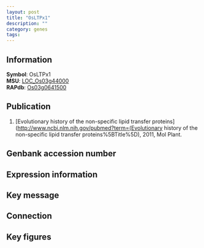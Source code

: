 ```yaml
---
layout: post
title: "OsLTPx1"
description: ""
category: genes
tags: 
---
```


## Information
__Symbol__: OsLTPx1  
__MSU__: [LOC_Os03g44000](http://rice.plantbiology.msu.edu/cgi-bin/ORF_infopage.cgi?orf=LOC_Os03g44000)  
__RAPdb__: [Os03g0641500](http://rapdb.dna.affrc.go.jp/viewer/gbrowse_details/irgsp1?name=Os03g0641500)  

## Publication
1. [Evolutionary history of the non-specific lipid transfer proteins](http://www.ncbi.nlm.nih.gov/pubmed?term=(Evolutionary history of the non-specific lipid transfer proteins%5BTitle%5D), 2011, Mol Plant.

## Genbank accession number

## Expression information

## Key message

## Connection

## Key figures


